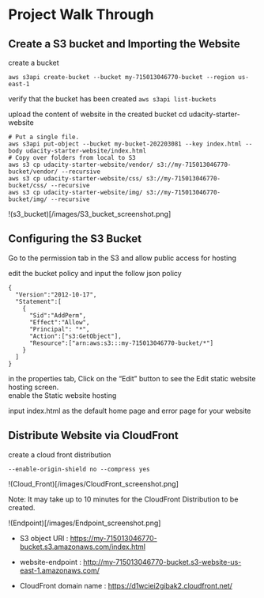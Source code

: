 # Project Walk Through

## Create a S3 bucket and Importing the Website

create a bucket

```aws configure
aws s3api create-bucket --bucket my-715013046770-bucket --region us-east-1
```

verify that the bucket has been created
`aws s3api list-buckets`

upload the content of website in the created bucket
cd udacity-starter-website

```
# Put a single file.
aws s3api put-object --bucket my-bucket-202203081 --key index.html --body udacity-starter-website/index.html
# Copy over folders from local to S3
aws s3 cp udacity-starter-website/vendor/ s3://my-715013046770-bucket/vendor/ --recursive
aws s3 cp udacity-starter-website/css/ s3://my-715013046770-bucket/css/ --recursive
aws s3 cp udacity-starter-website/img/ s3://my-715013046770-bucket/img/ --recursive
```

!(s3_bucket)[/images/S3_bucket_screenshot.png]

## Configuring the S3 Bucket

Go to the permission tab in the S3 and allow public access for hosting

edit the bucket policy and input the follow json policy

```
{
  "Version":"2012-10-17",
  "Statement":[
    {
      "Sid":"AddPerm",
      "Effect":"Allow",
      "Principal": "*",
      "Action":["s3:GetObject"],
      "Resource":["arn:aws:s3:::my-715013046770-bucket/*"]
    }
  ]
}
```

in the properties tab, Click on the “Edit” button to see the Edit static website hosting screen.  
enable the Static website hosting

input index.html as the default home page and error page for your website

## Distribute Website via CloudFront

create a cloud front distribution

```aws cloudfront create-distribution --origin-domain-name https://my-715013046770-bucket.s3.amazonaws.com/index.html \
--enable-origin-shield no --compress yes
```

!(Cloud_Front)[/images/CloudFront_screenshot.png]

Note: It may take up to 10 minutes for the CloudFront Distribution to be created.

!(Endpoint)[/images/Endpoint_screenshot.png]

- S3 object URl : https://my-715013046770-bucket.s3.amazonaws.com/index.html

- website-endpoint : http://my-715013046770-bucket.s3-website-us-east-1.amazonaws.com/

- CloudFront domain name : https://d1wciei2gibak2.cloudfront.net/
